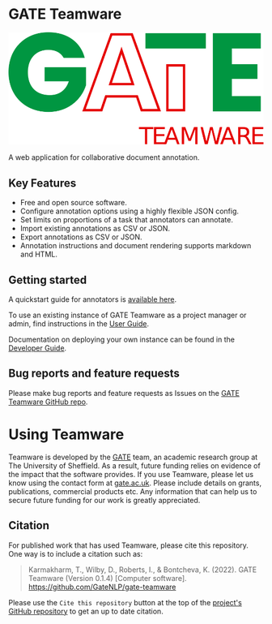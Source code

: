 # GATE Teamware

![](../frontend/public/static/img/gate-teamware-logo.svg "GATE Teamware")

A web application for collaborative document annotation.

## Key Features
* Free and open source software.
* Configure annotation options using a highly flexible JSON config.
* Set limits on proportions of a task that annotators can annotate.
* Import existing annotations as CSV or JSON.
* Export annotations as CSV or JSON.
* Annotation instructions and document rendering supports markdown and HTML.

## Getting started
A quickstart guide for annotators is [available here](userguide/quickstart.html).

To use an existing instance of GATE Teamware as a project manager or admin, find instructions in the [User Guide](userguide/overview.html).

Documentation on deploying your own instance can be found in the [Developer Guide](developerguide).

## Bug reports and feature requests
Please make bug reports and feature requests as Issues on the [GATE Teamware GitHub repo](https://github.com/GATENLP/gate-teamware).

# Using Teamware
Teamware is developed by the [GATE](https://gate.ac.uk) team, an academic research group at The University of Sheffield. As a result, future funding relies on evidence of the impact that the software provides. If you use Teamware, please let us know using the contact form at [gate.ac.uk](https://gate.ac.uk/g8/contact). Please include details on grants, publications, commercial products etc. Any information that can help us to secure future funding for our work is greatly appreciated.

## Citation
For published work that has used Teamware, please cite this repository. One way is to include a citation such as:

> Karmakharm, T., Wilby, D., Roberts, I., & Bontcheva, K. (2022). GATE Teamware (Version 0.1.4) [Computer software]. https://github.com/GateNLP/gate-teamware

Please use the `Cite this repository` button at the top of the [project's GitHub repository](https://github.com/GATENLP/gate-teamware) to get an up to date citation.
